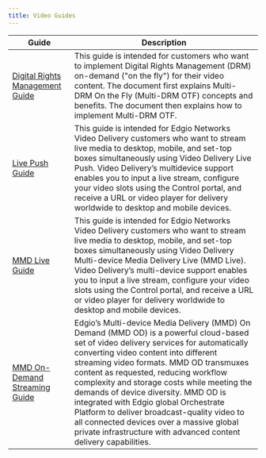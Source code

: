 ```yaml
---
title: Video Guides
---
```

<!-- this page needs links to guides -->

|Guide| Description|
|---|---|
|[Digital Rights Management Guide](/delivery/video/drm)|This guide is intended for customers who want to implement Digital Rights Management (DRM) on-demand ("on the fly") for their video content. The document first explains Multi-DRM On the Fly (Multi-DRM OTF) concepts and benefits. The document then explains how to implement Multi-DRM OTF.|
|[Live Push Guide](/delivery/video/live_push)|This guide is intended for Edgio Networks Video Delivery customers who want to stream live media to desktop, mobile, and set-top boxes simultaneously using Video Delivery Live Push. Video Delivery’s multidevice support enables you to input a live stream, configure your video slots using the Control portal, and receive a URL or video player for delivery worldwide to desktop and mobile devices. |
|[MMD Live Guide](/delivery/video/mmd_live)|This guide is intended for Edgio Networks Video Delivery customers who want to stream live media to desktop, mobile, and set-top boxes simultaneously using Video Delivery Multi-device Media Delivery Live (MMD Live). Video Delivery’s multi-device support enables you to input a live stream, configure your video slots using the Control portal, and receive a URL or video player for delivery worldwide to desktop and mobile devices.|
|[MMD On-Demand Streaming Guide](/delivery/video/mmd_od)|Edgio’s Multi-device Media Delivery (MMD) On Demand (MMD OD) is a powerful cloud-based set of video delivery services for automatically converting video content into different streaming video formats. MMD OD transmuxes content as requested, reducing workflow complexity and storage costs while meeting the demands of device diversity. MMD OD is integrated with Edgio global Orchestrate Platform to deliver broadcast-quality video to all connected devices over a massive global private infrastructure with advanced content delivery capabilities.|



<!--### Limelight Video Platform (LVP)
User Guide
Content API Developers Reference-->
